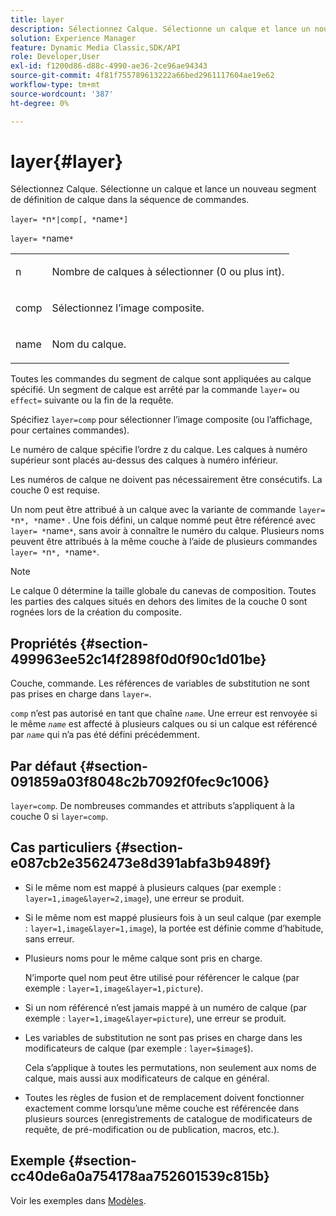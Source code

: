 ```yaml
---
title: layer
description: Sélectionnez Calque. Sélectionne un calque et lance un nouveau segment de définition de calque dans la séquence de commandes.
solution: Experience Manager
feature: Dynamic Media Classic,SDK/API
role: Developer,User
exl-id: f1200d86-d88c-4990-ae36-2ce96ae94343
source-git-commit: 4f81f755789613222a66bed2961117604ae19e62
workflow-type: tm+mt
source-wordcount: '387'
ht-degree: 0%

---
```


# layer{#layer}

Sélectionnez Calque. Sélectionne un calque et lance un nouveau segment de définition de calque dans la séquence de commandes.

`layer= *`n`*|comp[, *`name`*]`

`layer= *`name`*`

<table id="simpletable_22DE3365A6454949B0D30C6D7110476E"> 
 <tr class="strow"> 
  <td class="stentry"> <p><span class="codeph"> <span class="varname"> n</span></span> </p></td> 
  <td class="stentry"> <p>Nombre de calques à sélectionner (0 ou plus int). </p></td> 
 </tr> 
 <tr class="strow"> 
  <td class="stentry"> <p><span class="codeph"> comp</span> </p></td> 
  <td class="stentry"> <p>Sélectionnez l’image composite. </p></td> 
 </tr> 
 <tr class="strow"> 
  <td class="stentry"> <p><span class="codeph"> <span class="varname"> name</span></span> </p></td> 
  <td class="stentry"> <p>Nom du calque. </p></td> 
 </tr> 
</table>

Toutes les commandes du segment de calque sont appliquées au calque spécifié. Un segment de calque est arrêté par la commande `layer=` ou `effect=` suivante ou la fin de la requête.

Spécifiez `layer=comp` pour sélectionner l’image composite (ou l’affichage, pour certaines commandes).

Le numéro de calque spécifie l’ordre z du calque. Les calques à numéro supérieur sont placés au-dessus des calques à numéro inférieur.

Les numéros de calque ne doivent pas nécessairement être consécutifs. La couche 0 est requise.

Un nom peut être attribué à un calque avec la variante de commande `layer= *`n`*, *`name`*` . Une fois défini, un calque nommé peut être référencé avec ` layer= *`name`*`, sans avoir à connaître le numéro du calque. Plusieurs noms peuvent être attribués à la même couche à l’aide de plusieurs commandes `layer= *`n`*, *`name`*`.

>[!NOTE]
>
>Le calque 0 détermine la taille globale du canevas de composition. Toutes les parties des calques situés en dehors des limites de la couche 0 sont rognées lors de la création du composite.

## Propriétés {#section-499963ee52c14f2898f0d0f90c1d01be}

Couche, commande. Les références de variables de substitution ne sont pas prises en charge dans `layer=`.

`comp` n’est pas autorisé en tant que chaîne *`name`*. Une erreur est renvoyée si le même *`name`* est affecté à plusieurs calques ou si un calque est référencé par *`name`* qui n’a pas été défini précédemment.

## Par défaut {#section-091859a03f8048c2b7092f0fec9c1006}

`layer=comp`. De nombreuses commandes et attributs s’appliquent à la couche 0 si `layer=comp`.

## Cas particuliers {#section-e087cb2e3562473e8d391abfa3b9489f}

* Si le même nom est mappé à plusieurs calques (par exemple : `layer=1,image&layer=2,image`), une erreur se produit.
* Si le même nom est mappé plusieurs fois à un seul calque (par exemple : `layer=1,image&layer=1,image`), la portée est définie comme d’habitude, sans erreur.
* Plusieurs noms pour le même calque sont pris en charge.

  N’importe quel nom peut être utilisé pour référencer le calque (par exemple : `layer=1,image&layer=1,picture`).
* Si un nom référencé n’est jamais mappé à un numéro de calque (par exemple : `layer=1,image&layer=picture`), une erreur se produit.
* Les variables de substitution ne sont pas prises en charge dans les modificateurs de calque (par exemple : `layer=$image$`).

  Cela s’applique à toutes les permutations, non seulement aux noms de calque, mais aussi aux modificateurs de calque en général.

* Toutes les règles de fusion et de remplacement doivent fonctionner exactement comme lorsqu’une même couche est référencée dans plusieurs sources (enregistrements de catalogue de modificateurs de requête, de pré-modification ou de publication, macros, etc.).

## Exemple {#section-cc40de6a0a754178aa752601539c815b}

Voir les exemples dans [Modèles](../../../../../is-api/http-ref/image-serving-api-ref/c-http-protocol-reference/c-templates/c-templates.md#concept-3cd2d2adae0e41b2979b9640244d4d3e).
